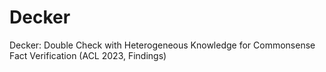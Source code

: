 # Decker
Decker: Double Check with Heterogeneous Knowledge for Commonsense Fact Verification (ACL 2023, Findings)
